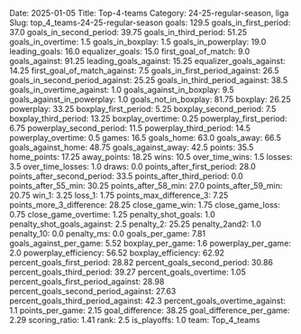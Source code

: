 Date: 2025-01-05
Title: Top-4-teams
Category: 24-25-regular-season, liga
Slug: top_4_teams-24-25-regular-season
goals: 129.5
goals_in_first_period: 37.0
goals_in_second_period: 39.75
goals_in_third_period: 51.25
goals_in_overtime: 1.5
goals_in_boxplay: 1.5
goals_in_powerplay: 19.0
leading_goals: 16.0
equalizer_goals: 15.0
first_goal_of_match: 9.0
goals_against: 91.25
leading_goals_against: 15.25
equalizer_goals_against: 14.25
first_goal_of_match_against: 7.5
goals_in_first_period_against: 26.5
goals_in_second_period_against: 25.25
goals_in_third_period_against: 38.5
goals_in_overtime_against: 1.0
goals_against_in_boxplay: 9.5
goals_against_in_powerplay: 1.0
goals_not_in_boxplay: 81.75
boxplay: 26.25
powerplay: 33.25
boxplay_first_period: 5.25
boxplay_second_period: 7.5
boxplay_third_period: 13.25
boxplay_overtime: 0.25
powerplay_first_period: 6.75
powerplay_second_period: 11.5
powerplay_third_period: 14.5
powerplay_overtime: 0.5
games: 16.5
goals_home: 63.0
goals_away: 66.5
goals_against_home: 48.75
goals_against_away: 42.5
points: 35.5
home_points: 17.25
away_points: 18.25
wins: 10.5
over_time_wins: 1.5
losses: 3.5
over_time_losses: 1.0
draws: 0.0
points_after_first_period: 28.0
points_after_second_period: 33.5
points_after_third_period: 0.0
points_after_55_min: 30.25
points_after_58_min: 27.0
points_after_59_min: 20.75
win_1: 3.25
loss_1: 1.75
points_max_difference_3: 7.25
points_more_3_difference: 28.25
close_game_win: 1.75
close_game_loss: 0.75
close_game_overtime: 1.25
penalty_shot_goals: 1.0
penalty_shot_goals_against: 2.5
penalty_2: 25.25
penalty_2and2: 1.0
penalty_10: 0.0
penalty_ms: 0.0
goals_per_game: 7.81
goals_against_per_game: 5.52
boxplay_per_game: 1.6
powerplay_per_game: 2.0
powerplay_efficiency: 56.52
boxplay_efficiency: 62.92
percent_goals_first_period: 28.82
percent_goals_second_period: 30.86
percent_goals_third_period: 39.27
percent_goals_overtime: 1.05
percent_goals_first_period_against: 28.98
percent_goals_second_period_against: 27.63
percent_goals_third_period_against: 42.3
percent_goals_overtime_against: 1.1
points_per_game: 2.15
goal_difference: 38.25
goal_difference_per_game: 2.29
scoring_ratio: 1.41
rank: 2.5
is_playoffs: 1.0
team: Top_4_teams
